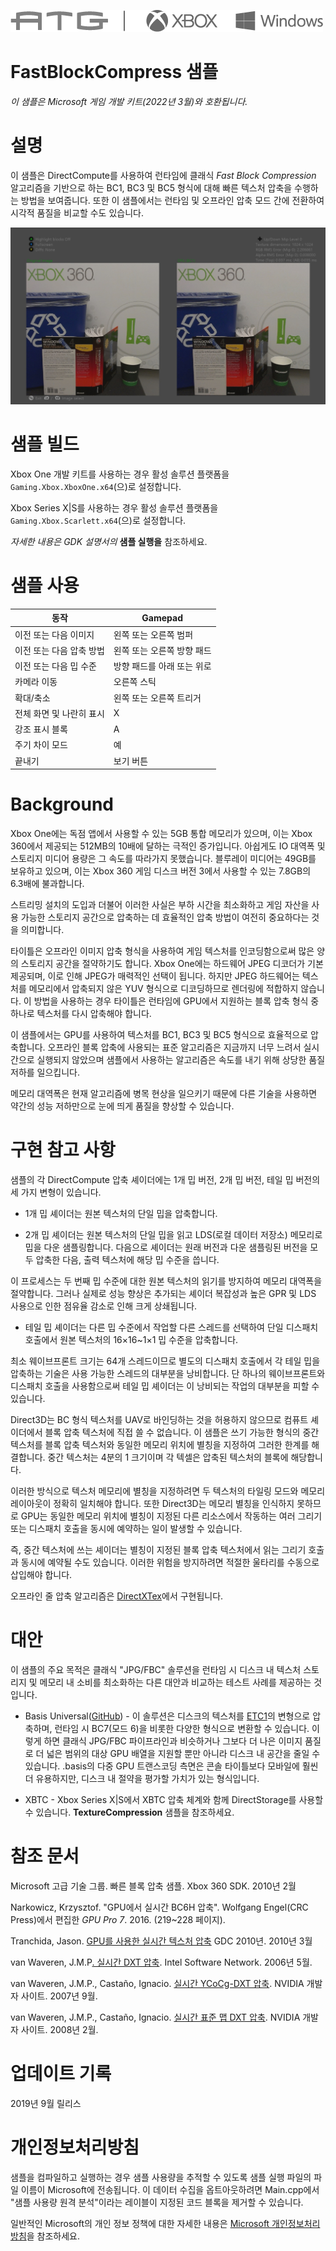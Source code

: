 ![](./media/image1.png)

# FastBlockCompress 샘플

*이 샘플은 Microsoft 게임 개발 키트(2022년 3월)와 호환됩니다.*

# 설명

이 샘플은 DirectCompute를 사용하여 런타임에 클래식 *Fast Block Compression* 알고리즘을 기반으로 하는 BC1, BC3 및 BC5 형식에 대해 빠른 텍스처 압축을 수행하는 방법을 보여줍니다. 또한 이 샘플에서는 런타임 및 오프라인 압축 모드 간에 전환하여 시각적 품질을 비교할 수도 있습니다.

![](./media/image2.jpeg)

# 샘플 빌드

Xbox One 개발 키트를 사용하는 경우 활성 솔루션 플랫폼을 `Gaming.Xbox.XboxOne.x64`(으)로 설정합니다.

Xbox Series X|S를 사용하는 경우 활성 솔루션 플랫폼을 `Gaming.Xbox.Scarlett.x64`(으)로 설정합니다.

*자세한 내용은* *GDK 설명서의* __샘플 실행을__ 참조하세요.&nbsp;

# 샘플 사용

| 동작 | Gamepad |
|---|---|
| 이전 또는 다음 이미지 | 왼쪽 또는 오른쪽 범퍼 |
| 이전 또는 다음 압축 방법 | 왼쪽 또는 오른쪽 방향 패드 |
| 이전 또는 다음 밉 수준 | 방향 패드를 아래 또는 위로 |
| 카메라 이동 | 오른쪽 스틱 |
| 확대/축소 | 왼쪽 또는 오른쪽 트리거 |
| 전체 화면 및 나란히 표시 | X |
| 강조 표시 블록 | A |
| 주기 차이 모드 | 예 |
| 끝내기 | 보기 버튼 |

# Background

Xbox One에는 독점 앱에서 사용할 수 있는 5GB 통합 메모리가 있으며, 이는 Xbox 360에서 제공되는 512MB의 10배에 달하는 극적인 증가입니다. 아쉽게도 IO 대역폭 및 스토리지 미디어 용량은 그 속도를 따라가지 못했습니다. 블루레이 미디어는 49GB를 보유하고 있으며, 이는 Xbox 360 게임 디스크 버전 3에서 사용할 수 있는 7.8GB의 6.3배에 불과합니다.

스트리밍 설치의 도입과 더불어 이러한 사실은 부하 시간을 최소화하고 게임 자산을 사용 가능한 스토리지 공간으로 압축하는 데 효율적인 압축 방법이 여전히 중요하다는 것을 의미합니다.

타이틀은 오프라인 이미지 압축 형식을 사용하여 게임 텍스처를 인코딩함으로써 많은 양의 스토리지 공간을 절약하기도 합니다. Xbox One에는 하드웨어 JPEG 디코더가 기본 제공되며, 이로 인해 JPEG가 매력적인 선택이 됩니다. 하지만 JPEG 하드웨어는 텍스처를 메모리에서 압축되지 않은 YUV 형식으로 디코딩하므로 렌더링에 적합하지 않습니다. 이 방법을 사용하는 경우 타이틀은 런타임에 GPU에서 지원하는 블록 압축 형식 중 하나로 텍스처를 다시 압축해야 합니다.

이 샘플에서는 GPU를 사용하여 텍스처를 BC1, BC3 및 BC5 형식으로 효율적으로 압축합니다. 오프라인 블록 압축에 사용되는 표준 알고리즘은 지금까지 너무 느려서 실시간으로 실행되지 않았으며 샘플에서 사용하는 알고리즘은 속도를 내기 위해 상당한 품질 저하를 일으킵니다.

메모리 대역폭은 현재 알고리즘에 병목 현상을 일으키기 때문에 다른 기술을 사용하면 약간의 성능 저하만으로 눈에 띄게 품질을 향상할 수 있습니다.

# 구현 참고 사항

샘플의 각 DirectCompute 압축 셰이더에는 1개 밉 버전, 2개 밉 버전, 테일 밉 버전의 세 가지 변형이 있습니다.

- 1개 밉 셰이더는 원본 텍스처의 단일 밉을 압축합니다.

- 2개 밉 셰이더는 원본 텍스처의 단일 밉을 읽고 LDS(로컬 데이터 저장소) 메모리로 밉을 다운 샘플링합니다. 다음으로 셰이더는 원래 버전과 다운 샘플링된 버전을 모두 압축한 다음, 출력 텍스처에 해당 밉 수준을 씁니다.

이 프로세스는 두 번째 밉 수준에 대한 원본 텍스처의 읽기를 방지하여 메모리 대역폭을 절약합니다. 그러나 실제로 성능 향상은 추가되는 셰이더 복잡성과 높은 GPR 및 LDS 사용으로 인한 점유율 감소로 인해 크게 상쇄됩니다.

- 테일 밉 셰이더는 다른 밉 수준에서 작업할 다른 스레드를 선택하여 단일 디스패치 호출에서 원본 텍스처의 16×16~1×1 밉 수준을 압축합니다.

최소 웨이브프론트 크기는 64개 스레드이므로 별도의 디스패치 호출에서 각 테일 밉을 압축하는 기술은 사용 가능한 스레드의 대부분을 낭비합니다. 단 하나의 웨이브프론트와 디스패치 호출을 사용함으로써 테일 밉 셰이더는 이 낭비되는 작업의 대부분을 피할 수 있습니다.

Direct3D는 BC 형식 텍스처를 UAV로 바인딩하는 것을 허용하지 않으므로 컴퓨트 셰이더에서 블록 압축 텍스처에 직접 쓸 수 없습니다. 이 샘플은 쓰기 가능한 형식의 중간 텍스처를 블록 압축 텍스처와 동일한 메모리 위치에 별칭을 지정하여 그러한 한계를 해결합니다. 중간 텍스처는 4분의 1 크기이며 각 텍셀은 압축된 텍스처의 블록에 해당합니다.

이러한 방식으로 텍스처 메모리에 별칭을 지정하려면 두 텍스처의 타일링 모드와 메모리 레이아웃이 정확히 일치해야 합니다. 또한 Direct3D는 메모리 별칭을 인식하지 못하므로 GPU는 동일한 메모리 위치에 별칭이 지정된 다른 리소스에서 작동하는 여러 그리기 또는 디스패치 호출을 동시에 예약하는 일이 발생할 수 있습니다.

즉, 중간 텍스처에 쓰는 셰이더는 별칭이 지정된 블록 압축 텍스처에서 읽는 그리기 호출과 동시에 예약될 수도 있습니다. 이러한 위험을 방지하려면 적절한 울타리를 수동으로 삽입해야 합니다.

오프라인 줄 압축 알고리즘은 [DirectXTex](https://github.com/Microsoft/DirectXTex/)에서 구현됩니다.

# 대안

이 샘플의 주요 목적은 클래식 "JPG/FBC" 솔루션을 런타임 시 디스크 내 텍스처 스토리지 및 메모리 내 소비를 최소화하는 다른 대안과 비교하는 테스트 사례를 제공하는 것입니다.

- Basis Universal([GitHub](https://github.com/BinomialLLC/basis_universal/)) - 이 솔루션은 디스크의 텍스처를 [ETC1](https://github.com/Ericsson/ETCPACK)의 변형으로 압축하며, 런타임 시 BC7(모드 6)을 비롯한 다양한 형식으로 변환할 수 있습니다. 이렇게 하면 클래식 JPG/FBC 파이프라인과 비슷하거나 그보다 더 나은 이미지 품질로 더 넓은 범위의 대상 GPU 배열을 지원할 뿐만 아니라 디스크 내 공간을 줄일 수 있습니다. .basis의 다중 GPU 트랜스코딩 측면은 콘솔 타이틀보다 모바일에 훨씬 더 유용하지만, 디스크 내 절약을 평가할 가치가 있는 형식입니다.

- XBTC - Xbox Series X|S에서 XBTC 압축 체계와 함께 DirectStorage를 사용할 수 있습니다. **TextureCompression** 샘플을 참조하세요.

# 참조 문서

Microsoft 고급 기술 그룹. 빠른 블록 압축 샘플. Xbox 360 SDK. 2010년 2월

Narkowicz, Krzysztof. "GPU에서 실시간 BC6H 압축". Wolfgang Engel(CRC Press)에서 편집한 *GPU Pro 7*. 2016. (219~228 페이지).

Tranchida, Jason. [GPU를 사용한 실시간 텍스처 압축](http://www.gdcvault.com/play/1012554/Texture-compression-in-real-time) GDC 2010년. 2010년 3월

van Waveren, J.M.P[. 실시간 DXT 압축](https://software.intel.com/sites/default/files/23/1d/324337_324337.pdf). Intel Software Network. 2006년 5월.

van Waveren, J.M.P., Castaño, Ignacio. [실시간 YCoCg-DXT 압축](https://www.nvidia.com/object/real-time-ycocg-dxt-compression.html). NVIDIA 개발자 사이트. 2007년 9월.

van Waveren, J.M.P., Castaño, Ignacio. [실시간 표준 맵 DXT 압축](http://developer.download.nvidia.com/whitepapers/2008/real-time-normal-map-dxt-compression.pdf). NVIDIA 개발자 사이트. 2008년 2월.

# 업데이트 기록

2019년 9월 릴리스

# 개인정보처리방침

샘플을 컴파일하고 실행하는 경우 샘플 사용량을 추적할 수 있도록 샘플 실행 파일의 파일 이름이 Microsoft에 전송됩니다. 이 데이터 수집을 옵트아웃하려면 Main.cpp에서 "샘플 사용량 원격 분석"이라는 레이블이 지정된 코드 블록을 제거할 수 있습니다.

일반적인 Microsoft의 개인 정보 정책에 대한 자세한 내용은 [Microsoft 개인정보처리방침](https://privacy.microsoft.com/en-us/privacystatement/)을 참조하세요.


